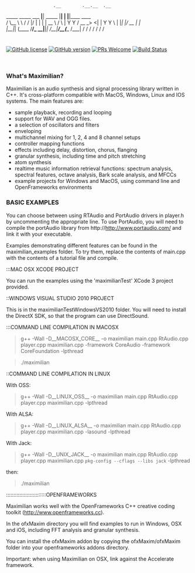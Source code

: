 
                      .__        .__.__  .__               
  _____ _____  ___  __|__| _____ |__|  | |__|____    ____  
 /     \\__  \ \  \/  /  |/     \|  |  | |  \__  \  /    \ 
|  Y Y  \/ __ \_>    <|  |  Y Y  \  |  |_|  |/ __ \|   |  \
|__|_|  (____  /__/\_ \__|__|_|  /__|____/__(____  /___|  /
      \/     \/      \/        \/                \/     \/ 
#

[![GitHub license](https://img.shields.io/badge/license-MIT-blue.svg)](https://github.com/mimic-sussex/eppEditor/blob/master/LICENSE)
[![GitHub version](https://badge.fury.io/gh/Naereen%2FStrapDown.js.svg)](https://github.com/Naereen/StrapDown.js)
[![PRs Welcome](https://img.shields.io/badge/PRs-welcome-brightgreen.svg)](https://github.com/mimic-sussex/eppEditor/blob/master/CONTRIBUTING.md)
[![Build Status](https://travis-ci.com/mimic-sussex/sema.svg?branch=master)](https://travis-ci.com/mimic-sussex/sema)

<br />

### What's Maximilian?

Maximilian is an audio synthesis and signal processing library written in C++. It's cross-platform compatible with MacOS, Windows, Linux and IOS systems. The main features are:

- sample playback, recording and looping
- support for WAV and OGG files.
- a selection of oscillators and filters
- enveloping
- multichannel mixing for 1, 2, 4 and 8 channel setups
- controller mapping functions
- effects including delay, distortion, chorus, flanging
- granular synthesis, including time and pitch stretching
- atom synthesis
- realtime music information retrieval functions: spectrum analysis, spectral features, octave analysis, Bark scale analysis, and MFCCs
- example projects for Windows and MacOS, using command line and OpenFrameworks environments

### BASIC EXAMPLES

You can choose between using RTAudio and PortAudio drivers in player.h by uncommenting the appropriate line.  To use PortAudio, you will need to compile the portAudio library from http://http://www.portaudio.com/ and link it with your executable.

Examples demonstrating different features can be found in the maximilian_examples folder.  To try them, replace the contents of main.cpp with the contents of a tutorial file and compile.


:::MAC OSX XCODE PROJECT

You can run the examples using the 'maximilianTest' XCode 3 project provided.


::WINDOWS VISUAL STUDIO 2010 PROJECT

This is in the maximilianTestWindowsVS2010 folder. You will need to install the DirectX SDK, so that the program can use DirectSound.


:::COMMAND LINE COMPILATION IN MACOSX

> g++ -Wall -D__MACOSX_CORE__ -o maximilian main.cpp RtAudio.cpp player.cpp maximilian.cpp -framework CoreAudio -framework CoreFoundation -lpthread

> ./maximilian


::COMMAND LINE COMPILATION IN LINUX

With OSS:
> g++ -Wall -D__LINUX_OSS__ -o maximilian main.cpp RtAudio.cpp player.cpp maximilian.cpp -lpthread

With ALSA:
> g++ -Wall -D__LINUX_ALSA__ -o maximilian main.cpp RtAudio.cpp player.cpp maximilian.cpp -lasound -lpthread

With Jack:
> g++ -Wall -D__UNIX_JACK__ -o maximilian main.cpp RtAudio.cpp player.cpp maximilian.cpp `pkg-config --cflags --libs jack` -lpthread

then:
> ./maximilian



:::::::::::::::::::::::::::OPENFRAMEWORKS

Maximilian works well with the OpenFrameworks C++ creative coding toolkit (http://www.openframeworks.cc).

In the ofxMaxim directory you will find examples to run in Windows, OSX and iOS, including FFT analysis and granular synthesis.  

You can install the ofxMaxim addon by copying the ofxMaxim/ofxMaxim folder into your openframeworks addons directory.

Important: when using Maximilian on OSX, link against the Accelerate framework.
